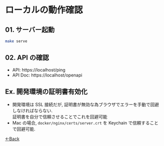 # ローカルの動作確認

## 01. サーバー起動

```bash
make serve
```

## 02. API の確認

- API: https://localhost/ping
- API Doc: https://localhost/openapi

## Ex. 開発環境の証明書有効化

- 開発環境は SSL 接続だが, 証明書が無効な為ブラウザでエラーを手動で回避しなければならない.  
  証明書を自分で信頼させることでこれを回避可能
- Mac の場合, `docker/nginx/certs/server.crt` を Keychain で信頼することで回避可能.

[←Back](../README.md)
